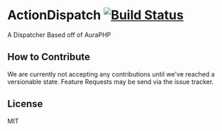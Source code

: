 # ActionDispatch [![Build Status](https://travis-ci.org/FuchsiaIO/ActionDispatch.svg?branch=master)](https://travis-ci.org/FuchsiaIO/ActionDispatch)
A Dispatcher Based off of AuraPHP

## How to Contribute
We are currently not accepting any contributions until we've reached a versionable state. Feature Requests may be send via the issue tracker.

## License
MIT
